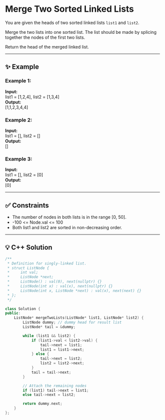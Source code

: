 # Merge Two Sorted Linked Lists

You are given the heads of two sorted linked lists `list1` and `list2`.

Merge the two lists into one sorted list. The list should be made by splicing together the nodes of the first two lists.

Return the head of the merged linked list.

---

## ✨ Example

### Example 1:
**Input:**  
list1 = [1,2,4], list2 = [1,3,4]  
**Output:**  
[1,1,2,3,4,4]

### Example 2:
**Input:**  
list1 = [], list2 = []  
**Output:**  
[]

### Example 3:
**Input:**  
list1 = [], list2 = [0]  
**Output:**  
[0]

---

## ✅ Constraints

- The number of nodes in both lists is in the range [0, 50].
- -100 <= Node.val <= 100
- Both list1 and list2 are sorted in non-decreasing order.

---

## 💡 C++ Solution

```cpp
/**
 * Definition for singly-linked list.
 * struct ListNode {
 *     int val;
 *     ListNode *next;
 *     ListNode() : val(0), next(nullptr) {}
 *     ListNode(int x) : val(x), next(nullptr) {}
 *     ListNode(int x, ListNode *next) : val(x), next(next) {}
 * };
 */

class Solution {
public:
    ListNode* mergeTwoLists(ListNode* list1, ListNode* list2) {
        ListNode dummy; // dummy head for result list
        ListNode* tail = &dummy;

        while (list1 && list2) {
            if (list1->val < list2->val) {
                tail->next = list1;
                list1 = list1->next;
            } else {
                tail->next = list2;
                list2 = list2->next;
            }
            tail = tail->next;
        }

        // Attach the remaining nodes
        if (list1) tail->next = list1;
        else tail->next = list2;

        return dummy.next;
    }
};
```
